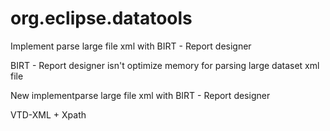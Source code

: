 # org.eclipse.datatools
Implement parse large file xml with BIRT - Report designer 

BIRT - Report designer isn't optimize memory for parsing large dataset xml file

New implementparse large file xml with BIRT - Report designer 

VTD-XML + Xpath

